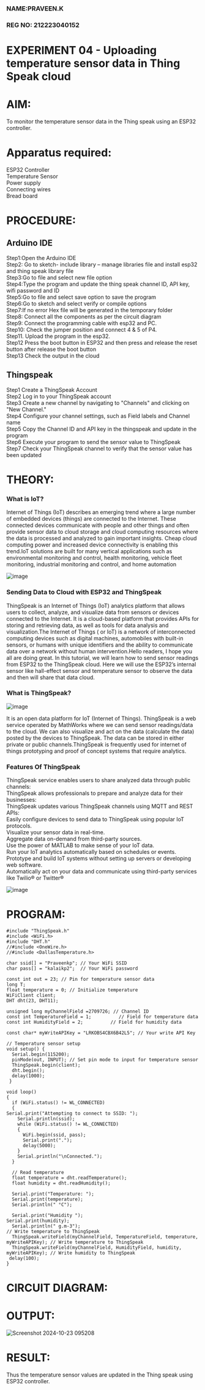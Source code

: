 ### NAME:PRAVEEN.K
### REG NO: 212223040152

# EXPERIMENT 04 - Uploading temperature sensor data in Thing Speak cloud

# AIM:
To monitor the temperature sensor data in the Thing speak using an ESP32 controller.

# Apparatus required:
ESP32 Controller  </br>
Temperature Sensor </br>
Power supply </br>
Connecting wires </br>
Bread board </br>

# PROCEDURE:
## Arduino IDE
Step1:Open the Arduino IDE </br>
Step2: Go to sketch- include library – manage libraries file and install esp32 and thing speak library file </br>
Step3:Go to file and select new file option </br>
Step4:Type the program and update the thing speak channel ID, API key, wifi password and ID </br>
Step5:Go to file and select save option to save the program </br>
Step6:Go to sketch and select verify or compile options </br>
Step7:If no error Hex file will be generated in the temporary folder </br>
Step8: Connect all the components as per the circuit diagram </br>
Step9: Connect the programming cable with esp32 and PC.  </br>
Step10: Check the jumper position and connect 4 & 5 of P4.  </br>
Step11. Upload the program in the esp32. </br>
Step12 Press the boot button in ESP32 and then press and release the reset button after release the boot button </br>
Step13 Check the output in the cloud </br>

## Thingspeak

Step1 Create a ThingSpeak Account </br>
Step2 Log in to your ThingSpeak account </br>
Step3 Create a new channel by navigating to "Channels" and clicking on "New Channel." </br>
Step4 Configure your channel settings, such as Field labels and Channel name </br>
Step5 Copy the Channel ID and API key in the thingspeak and update in the program </br>
Step6 Execute your program to send the sensor value to ThingSpeak </br>
Step7 Check your ThingSpeak channel to verify that the sensor value has been updated </br>

# THEORY:

### What is IoT?

Internet of Things (IoT) describes an emerging trend where a large number of embedded devices (things) are connected to the Internet. These connected devices communicate with people and other things and often provide sensor data to cloud storage and cloud computing resources where the data is processed and analyzed to gain important insights. Cheap cloud computing power and increased device connectivity is enabling this trend.IoT solutions are built for many vertical applications such as environmental monitoring and control, health monitoring, vehicle fleet monitoring, industrial monitoring and control, and home automation

![image](https://user-images.githubusercontent.com/71547910/235334044-c01d4261-d46f-4f62-b07f-72a7b6fce5d5.png)

### Sending Data to Cloud with ESP32 and ThingSpeak

ThingSpeak is an Internet of Things (IoT) analytics platform that allows users to collect, analyze, and visualize data from sensors or devices connected to the Internet. It is a cloud-based platform that provides APIs for storing and retrieving data, as well as tools for data analysis and visualization.The Internet of Things ( or IoT) is a network of interconnected computing devices such as digital machines, automobiles with built-in sensors, or humans with unique identifiers and the ability to communicate data over a network without human intervention.Hello readers, I hope you all are doing great. In this tutorial, we will learn how to send sensor readings from ESP32 to the ThingSpeak cloud. Here we will use the ESP32’s internal sensor like hall-effect sensor and temperature sensor to observe the data and then will share that data cloud.

### What is ThingSpeak?

![image](https://user-images.githubusercontent.com/71547910/235333909-29d2e831-9fe5-4afd-b18d-f1e5d2e32518.png)

It is an open data platform for IoT (Internet of Things). ThingSpeak is a web service operated by MathWorks where we can send sensor readings/data to the cloud. We can also visualize and act on the data (calculate the data) posted by the devices to ThingSpeak. The data can be stored in either private or public channels.ThingSpeak is frequently used for internet of things prototyping and proof of concept systems that require analytics.

### Features Of ThingSpeak

ThingSpeak service enables users to share analyzed data through public channels: </br>
ThingSpeak allows professionals to prepare and analyze data for their businesses: </br>
ThingSpeak updates various ThingSpeak channels using MQTT and REST APIs: </br>
Easily configure devices to send data to ThingSpeak using popular IoT protocols. </br>
Visualize your sensor data in real-time. </br>
Aggregate data on-demand from third-party sources. </br>
Use the power of MATLAB to make sense of your IoT data. </br>
Run your IoT analytics automatically based on schedules or events. </br>
Prototype and build IoT systems without setting up servers or developing web software.</br>
Automatically act on your data and communicate using third-party services like Twilio® or Twitter®</br>

![image](https://user-images.githubusercontent.com/71547910/235334056-3ba9579f-2f62-43b1-a714-8fde6cf9ef32.png)


# PROGRAM:
```
#include "ThingSpeak.h"
#include <WiFi.h>
#include "DHT.h"
//#include <OneWire.h>
//#include <DallasTemperature.h>

char ssid[] = "Praveenkp"; // Your WiFi SSID
char pass[] = "kalaikp2";  // Your WiFi password

const int out = 23; // Pin for temperature sensor data
long T;
float temperature = 0; // Initialize temperature
WiFiClient client;
DHT dht(23, DHT11);

unsigned long myChannelField =2709726; // Channel ID
const int TemperatureField = 1;          // Field for temperature data
const int HumidityField = 2;          // Field for humidity data

const char* myWriteAPIKey = "LRKOBS4CBX6B42L5"; // Your write API Key

// Temperature sensor setup
void setup() {
  Serial.begin(115200);
  pinMode(out, INPUT); // Set pin mode to input for temperature sensor
  ThingSpeak.begin(client);
  dht.begin();
  delay(1000);
 }

void loop() 
{
  if (WiFi.status() != WL_CONNECTED) 
  {
Serial.print("Attempting to connect to SSID: ");
    Serial.println(ssid);
    while (WiFi.status() != WL_CONNECTED) 
    {
      WiFi.begin(ssid, pass);
      Serial.print(".");
      delay(5000);
    }
    Serial.println("\nConnected.");
  }

  // Read temperature
  float temperature = dht.readTemperature();
  float humidity = dht.readHumidity();
  
  Serial.print("Temperature: ");
  Serial.print(temperature);
  Serial.println(" °C");

  Serial.print("Humidity ");
Serial.print(humidity);
  Serial.println(" g.m-3");
// Write temperature to ThingSpeak
  ThingSpeak.writeField(myChannelField, TemperatureField, temperature, myWriteAPIKey); // Write temperature to ThingSpeak
  ThingSpeak.writeField(myChannelField, HumidityField, humidity, myWriteAPIKey); // Write humidity to ThingSpeak
 delay(100);
}

```

# CIRCUIT DIAGRAM:

# OUTPUT:
![Screenshot 2024-10-23 095208](https://github.com/user-attachments/assets/0107a152-357f-42ca-b5e5-37c008772790)

# RESULT:

Thus the temperature sensor values are updated in the Thing speak using ESP32 controller.

